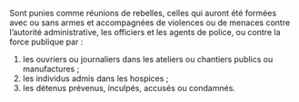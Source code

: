 Sont punies comme réunions de rebelles, celles qui auront été formées avec ou sans armes et accompagnées de violences ou de menaces contre l’autorité administrative, les officiers et les agents de police, ou contre la force publique par :
1. les ouvriers ou journaliers dans les ateliers ou chantiers publics ou manufactures ;
2. les individus admis dans les hospices ;
3. les détenus prévenus, inculpés, accusés ou condamnés.